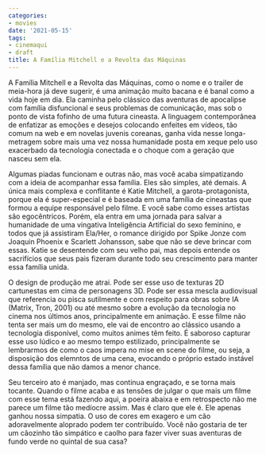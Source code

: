 ```yaml
---
categories:
- movies
date: '2021-05-15'
tags:
- cinemaqui
- draft
title: A Família Mitchell e a Revolta das Máquinas
---
```


A Família Mitchell e a Revolta das Máquinas, como o nome e o trailer de meia-hora já deve sugerir, é uma animação muito bacana e é banal como a vida hoje em dia. Ela caminha pelo clássico das aventuras de apocalipse com família disfuncional e seus problemas de comunicação, mas sob o ponto de vista fofinho de uma futura cineasta. A linguagem contemporânea de enfatizar as emoções e desejos colocando enfeites em vídeos, tão comum na web e em novelas juvenis coreanas, ganha vida nesse longa-metragem sobre mais uma vez nossa humanidade posta em xeque pelo uso exacerbado da tecnologia conectada e o choque com a geração que nasceu sem ela.

Algumas piadas funcionam e outras não, mas você acaba simpatizando com a ideia de acompanhar essa família. Eles são simples, até demais. A única mais complexa e conflitante é Katie Mitchell, a garota-protagonista, porque ela é super-especial e é baseada em uma família de cineastas que formou a equipe responsável pelo filme. E você sabe como esses artistas são egocêntricos. Porém, ela entra em uma jornada para salvar a humanidade de uma vingativa Inteligência Artificial do sexo feminino, e todos que já assistiram Ela/Her, o romance dirigido por Spike Jonze com Joaquin Phoenix e Scarlett Johansson, sabe que não se deve brincar com essas. Katie se desentende com seu velho pai, mas depois entende os sacrifícios que seus pais fizeram durante todo seu crescimento para manter essa família unida.

O design de produção me atrai. Pode ser esse uso de texturas 2D cartunestas em cima de personagens 3D. Pode ser essa mescla audiovisual que referencia ou pisca sutilmente e com respeito para obras sobre IA (Matrix, Tron, 2001) ou até mesmo sobre a evolução da tecnologia no cinema nos últimos anos, principalmente em animação. E esse filme não tenta ser mais um do mesmo, ele vai de encontro ao clássico usando a tecnologia disponível, como muitos animes têm feito. É saboroso capturar esse uso lúdico e ao mesmo tempo estilizado, principalmente se lembrarmos de como o caos impera no mise en scene do filme, ou seja, a disposição dos elemntos de uma cena, evocando o próprio estado instável dessa família que não damos a menor chance.

Seu terceiro ato é manjado, mas continua engraçado, e se torna mais tocante. Quando o filme acaba e as tensões de julgar o que mais um filme com esse tema está fazendo aqui, a poeira abaixa e em retrospecto não me parece um filme tão medíocre assim. Mas é claro que ele é. Ele apenas ganhou nossa simpatia. O uso de cores em exagero e um cão adoravelmente aloprado podem ter contribuído. Você não gostaria de ter um cãozinho tão simpático e caolho para fazer viver suas aventuras de fundo verde no quintal de sua casa?